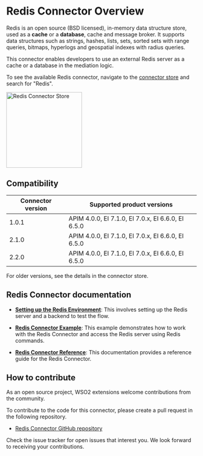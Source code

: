 # Redis Connector Overview

Redis is an open source (BSD licensed), in-memory data structure store, used as a **cache** or a **database**, cache and message broker. It supports data structures such as strings, hashes, lists, sets, sorted sets with range queries, bitmaps, hyperlogs and geospatial indexes with radius queries.

This connector enables developers to use an external Redis server as a cache or a database in the mediation logic.

To see the available Redis connector, navigate to the [connector store](https://store.wso2.com/store/assets/esbconnector/list) and search for "Redis".

<img src="{{base_path}}/assets/img/integrate/connectors/redis-store.png" title="Redis Connector Store" width="200" alt="Redis Connector Store"/>

## Compatibility

| Connector version | Supported product versions |
| ------------- |------------- |
|  1.0.1        |  APIM 4.0.0, EI 7.1.0, EI 7.0.x, EI 6.6.0, EI 6.5.0 |
|  2.1.0        |  APIM 4.0.0, EI 7.1.0, EI 7.0.x, EI 6.6.0, EI 6.5.0 |
|  2.2.0        |  APIM 4.0.0, EI 7.1.0, EI 7.0.x, EI 6.6.0, EI 6.5.0 |

For older versions, see the details in the connector store.

## Redis Connector documentation

* **[Setting up the Redis Environment]({{base_path}}/reference/connectors/redis-connector/redis-connector-configuration/)**: This involves setting up the Redis server and a backend to test the flow.

* **[Redis Connector Example]({{base_path}}/reference/connectors/redis-connector/redis-connector-example)**: This example demonstrates how to work with the Redis Connector and access the Redis server using Redis commands. 

* **[Redis Connector Reference]({{base_path}}/reference/connectors/redis-connector/redis-connector-reference/)**: This documentation provides a reference guide for the Redis Connector.

## How to contribute

As an open source project, WSO2 extensions welcome contributions from the community. 

To contribute to the code for this connector, please create a pull request in the following repository. 

* [Redis Connector GitHub repository](https://github.com/wso2-extensions/esb-connector-redis)

Check the issue tracker for open issues that interest you. We look forward to receiving your contributions.

